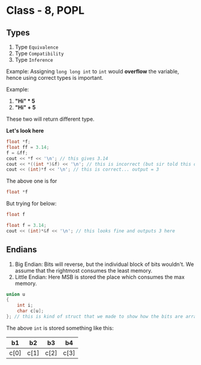 # Class - 8, POPL

## Types

1. Type `Equivalence`
2. Type `Compatibility`
3. Type `Inference`

Example: Assigning `long long int` to `int` would **overflow** the variable, hence using correct types is important.

Example:<br>

1. **"Hi" * 5**
2. **"Hi" + 5**

These two will return different type.

**Let's look here**

```cpp
float *f;
float ff = 3.14;
f = &ff;
cout << *f << '\n'; // this gives 3.14
cout << *((int *)&f) << '\n'; // this is incorrect (but sir told this one) .. output = 96880596 (this number is actually a random number for some reason)
cout << (int)*f << '\n'; // this is correct... output = 3
```

The above one is for 
```cpp
float *f
```

But trying for below:
```cpp
float f
```

```cpp
float f = 3.14;
cout << (int)*&f << '\n'; // this looks fine and outputs 3 here
```

## Endians

1. Big Endian: Bits will reverse, but the individual block of bits wouldn't. We assume that the rightmost consumes the least memory.
2. Little Endian: Here MSB is stored the place which consumes the max memory.


```cpp
union u
{
	int i;
	char c[u];
}; // this is kind of struct that we made to show how the bits are arranged
```
The above `int` is stored something like this:

|b1	|b2	|b3	|b4	|
|---|---|---|---|
|c[0]|c[1]|c[2]|c[3]|


